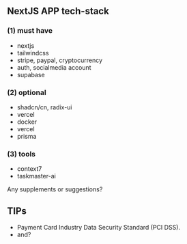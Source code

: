 ## NextJS APP tech-stack

### (1) must have

- nextjs
- tailwindcss
- stripe, paypal, cryptocurrency
- auth, socialmedia account
- supabase

### (2) optional

- shadcn/cn, radix-ui
- vercel
- docker
- vercel
- prisma

### (3) tools

- context7
- taskmaster-ai

Any supplements or suggestions?

## TIPs

- Payment Card Industry Data Security Standard (PCI DSS).
- and?
